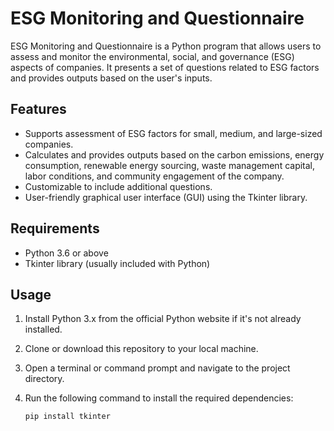 # ESG Monitoring and Questionnaire

ESG Monitoring and Questionnaire is a Python program that allows users to assess and monitor the environmental, social, and governance (ESG) aspects of companies. It presents a set of questions related to ESG factors and provides outputs based on the user's inputs.

## Features

- Supports assessment of ESG factors for small, medium, and large-sized companies.
- Calculates and provides outputs based on the carbon emissions, energy consumption, renewable energy sourcing, waste management capital, labor conditions, and community engagement of the company.
- Customizable to include additional questions.
- User-friendly graphical user interface (GUI) using the Tkinter library.

## Requirements

- Python 3.6 or above
- Tkinter library (usually included with Python)

## Usage

1. Install Python 3.x from the official Python website if it's not already installed.
2. Clone or download this repository to your local machine.
3. Open a terminal or command prompt and navigate to the project directory.
4. Run the following command to install the required dependencies:

   ```shell
   pip install tkinter
